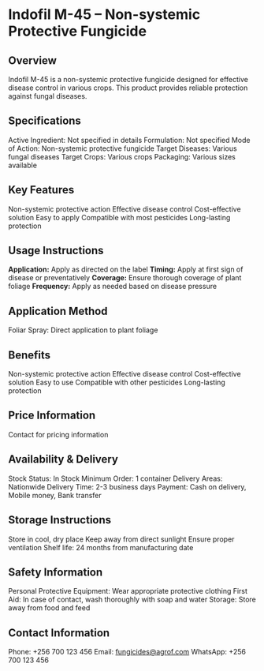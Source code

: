 # Indofil M-45 – Non-systemic Protective Fungicide

## Overview
Indofil M-45 is a non-systemic protective fungicide designed for effective disease control in various crops. This product provides reliable protection against fungal diseases.

## Specifications
Active Ingredient: Not specified in details
Formulation: Not specified
Mode of Action: Non-systemic protective fungicide
Target Diseases: Various fungal diseases
Target Crops: Various crops
Packaging: Various sizes available

## Key Features
Non-systemic protective action
Effective disease control
Cost-effective solution
Easy to apply
Compatible with most pesticides
Long-lasting protection

## Usage Instructions
**Application:** Apply as directed on the label
**Timing:** Apply at first sign of disease or preventatively
**Coverage:** Ensure thorough coverage of plant foliage
**Frequency:** Apply as needed based on disease pressure

## Application Method
Foliar Spray: Direct application to plant foliage

## Benefits
Non-systemic protective action
Effective disease control
Cost-effective solution
Easy to use
Compatible with other pesticides
Long-lasting protection

## Price Information
Contact for pricing information

## Availability & Delivery
Stock Status: In Stock
Minimum Order: 1 container
Delivery Areas: Nationwide
Delivery Time: 2-3 business days
Payment: Cash on delivery, Mobile money, Bank transfer

## Storage Instructions
Store in cool, dry place
Keep away from direct sunlight
Ensure proper ventilation
Shelf life: 24 months from manufacturing date

## Safety Information
Personal Protective Equipment: Wear appropriate protective clothing
First Aid: In case of contact, wash thoroughly with soap and water
Storage: Store away from food and feed

## Contact Information
Phone: +256 700 123 456
Email: fungicides@agrof.com
WhatsApp: +256 700 123 456

